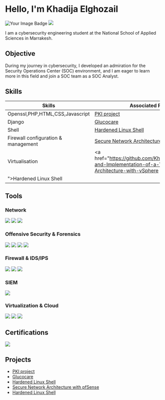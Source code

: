 # Hello, I'm Khadija Elghozail
<img src="https://tryhackme-badges.s3.amazonaws.com/khadija.elghozai.png" alt="Your Image Badge" />
<a href="https://www.linkedin.com/in/khadija-elghozail-7030442a3/"><img src="https://img.shields.io/badge/-LinkedIn-0072b1?&style=for-the-badge&logo=linkedin&logoColor=white" /></a>

I am a cybersecurity engineering student at the National School of Applied Sciences in Marrakesh.

## Objective
During my journey in cybersecurity, I developed an admiration for the Security Operations Center (SOC) environment, and I am eager to learn more in this field and join a SOC team as a SOC Analyst.


## Skills

| Skills                                         | Associated Projects         |
|-----------------------------------------------|----------------------------|
|Openssl,PHP,HTML,CSS,Javascript        | <a href="https://github.com/KhadijaElghozail/PKI-project">PKI project</a>|
|Django        | <a href="https://github.com/KhadijaElghozail/Glucocare">Glucocare</a>|
|Shell       | <a href="https://github.com/KhadijaElghozail/hardened-Linux-Shell-/">Hardened Linux Shell </a>|
|Firewall configuration & management       | <a href="https://github.com/KhadijaElghozail/-Secure-Network-Architecture-with-pfSense-">Secure Network Architecture with pfSense </a>|
|Virtualisation    | <a href="https://github.com/KhadijaElghozail/Design-and-Implementation-of-a-Virtualized-Architecture-with-vSphere
">Hardened Linux Shell </a>|


## Tools

### Network
<div>
    <img src="https://img.shields.io/badge/-Wireshark-1679A7?&style=for-the-badge&logo=Wireshark&logoColor=white" />
    <img src="https://img.shields.io/badge/-Nmap-4F5D95?&style=for-the-badge&logo=Nmap&logoColor=white" />
    <img src="https://img.shields.io/badge/-Burp_Suite-FF6610?&style=for-the-badge&logo=PortSwigger&logoColor=white" />
</div>


### Offensive Security & Forensics
<div>
    <img src="https://img.shields.io/badge/-Metasploit-1F1F1F?&style=for-the-badge&logo=Metasploit&logoColor=white" />
    <img src="https://img.shields.io/badge/-Ghidra-B03060?&style=for-the-badge&logo=Ghidra&logoColor=white" />
    <img src="https://img.shields.io/badge/-Autopsy-005F73?&style=for-the-badge&logoColor=white" />
    <img src="https://img.shields.io/badge/-Volatility-003B6F?&style=for-the-badge&logoColor=white" />
</div>


### Firewall & IDS/IPS
<div>
    <img src="https://img.shields.io/badge/-Suricata-EF3B2D?&style=for-the-badge&logo=Suricata&logoColor=white" />
    <img src="https://img.shields.io/badge/-pfSense-212121?&style=for-the-badge&logo=FreeBSD&logoColor=white" />
    <img src="https://img.shields.io/badge/-FortiGate-E60027?&style=for-the-badge&logo=Fortinet&logoColor=white" />
</div>


### SIEM
<div>
    <img src="https://img.shields.io/badge/-UTMStack_SIEM-FF5733?&style=for-the-badge&logo=UTMStack&logoColor=white" />
</div>


### Virtualization & Cloud
<div>
    <img src="https://img.shields.io/badge/-VMware_vSphere-607078?&style=for-the-badge&logo=VMware&logoColor=white" />
    <img src="https://img.shields.io/badge/-Google_Cloud_Platform-4285F4?&style=for-the-badge&logo=GoogleCloud&logoColor=white" />
    <img src="https://img.shields.io/badge/-Microsoft_Azure-0078D4?&style=for-the-badge&logo=MicrosoftAzure&logoColor=white" />
</div>


## Certifications

<div>
  <img src="https://img.shields.io/badge/-Certified_in_Cybersecurity_(CC)-0066CC?&style=for-the-badge&logo=ISC2&logoColor=white" />
</div>

## Projects
- <a href="https://github.com/KhadijaElghozail/PKI-project">PKI project</a>
- <a href="https://github.com/KhadijaElghozail/Glucocare">Glucocare</a>
- <a href="https://github.com/KhadijaElghozail/hardened-Linux-Shell-/">Hardened Linux Shell </a>
- <a href="https://github.com/KhadijaElghozail/-Secure-Network-Architecture-with-pfSense-">Secure Network Architecture with pfSense </a>
- <a href="https://github.com/KhadijaElghozail/Design-and-Implementation-of-a-Virtualized-Architecture-with-vSphere
">Hardened Linux Shell </a>
